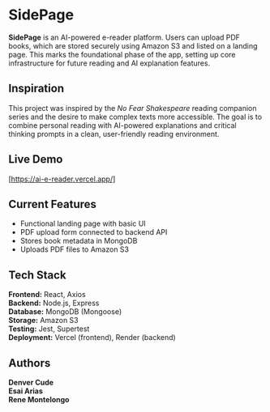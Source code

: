 # SidePage

**SidePage** is an AI-powered e-reader platform. Users can upload PDF books, which are stored securely using Amazon S3 and listed on a landing page. This marks the foundational phase of the app, setting up core infrastructure for future reading and AI explanation features.

## Inspiration

This project was inspired by the *No Fear Shakespeare* reading companion series and the desire to make complex texts more accessible. The goal is to combine personal reading with AI-powered explanations and critical thinking prompts in a clean, user-friendly reading environment.

## Live Demo

[https://ai-e-reader.vercel.app/]

## Current Features

- Functional landing page with basic UI  
- PDF upload form connected to backend API  
- Stores book metadata in MongoDB  
- Uploads PDF files to Amazon S3  

## Tech Stack

**Frontend:** React, Axios  
**Backend:** Node.js, Express  
**Database:** MongoDB (Mongoose)  
**Storage:** Amazon S3  
**Testing:** Jest, Supertest  
**Deployment:** Vercel (frontend), Render (backend)

## Authors

**Denver Cude**  
**Esai Arias**  
**Rene Montelongo**  
